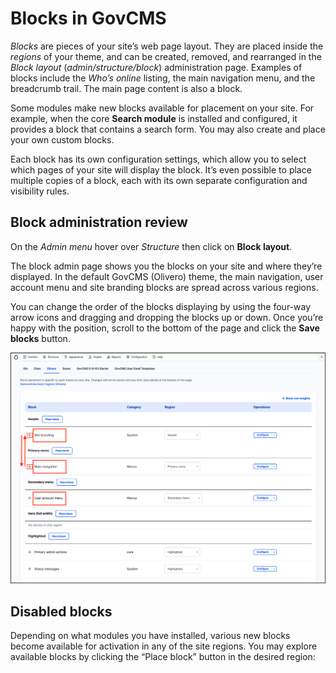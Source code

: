 # Blocks in GovCMS

_Blocks_ are pieces of your site’s web page layout. They are placed inside the _regions_ of your theme, and can be created, removed, and rearranged in the _Block layout_ (_admin/structure/block_) administration page. Examples of blocks include the _Who’s online_ listing, the main navigation menu, and the breadcrumb trail. The main page content is also a block.

Some modules make new blocks available for placement on your site. For example, when the core **Search module** is installed and configured, it provides a block that contains a search form. You may also create and place your own custom blocks.

Each block has its own configuration settings, which allow you to select which pages of your site will display the block. It’s even possible to place multiple copies of a block, each with its own separate configuration and visibility rules.

## Block administration review

On the _Admin menu_ hover over _Structure_ then click on **Block layout**.

The block admin page shows you the blocks on your site and where they’re displayed. In the default GovCMS (Olivero) theme, the main navigation, user account menu and site branding blocks are spread across various regions.

You can change the order of the blocks displaying by using the four-way arrow icons and dragging and dropping the blocks up or down. Once you’re happy with the position, scroll to the bottom of the page and click the **Save blocks** button.

![](../.gitbook/assets/Unit-1-Block-Admin-1.png)

## Disabled blocks

Depending on what modules you have installed, various new blocks become available for activation in any of the site regions. You may explore available blocks by clicking the “Place block” button in the desired region:
